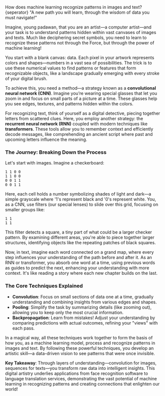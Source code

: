 How does machine learning recognize patterns in images and text?
{seperator}
"A new path you will learn, through the wisdom of data you must navigate!"

Imagine, young padawan, that you are an artist—a computer artist—and your task is to understand patterns hidden within vast canvases of images and texts. Much like deciphering secret symbols, you need to learn to recognize these patterns not through the Force, but through the power of machine learning!

You start with a blank canvas: data. Each pixel in your artwork represents colors and shapes—numbers in a vast sea of possibilities. The trick is to use these numerical values to find patterns or features that form recognizable objects, like a landscape gradually emerging with every stroke of your digital brush.

To achieve this, you need a method—a strategy known as a **convolutional neural network (CNN)**. Imagine you’re wearing special glasses that let you zoom in and focus on small parts of a picture at a time. These glasses help you see edges, textures, and patterns hidden within the colors.

For recognizing text, think of yourself as a digital detective, piecing together letters from scattered clues. Here, you employ another strategy: the **recurrent neural network (RNN)** coupled with modern techniques like **transformers**. These tools allow you to remember context and efficiently decode messages, like comprehending an ancient script where past and upcoming letters influence the meaning.

### The Journey: Breaking Down the Process

Let's start with images. Imagine a checkerboard:

```
1 1 0 0
1 1 0 0
0 0 1 1
0 0 1 1
```

Here, each cell holds a number symbolizing shades of light and dark—a simple grayscale where '1's represent black and '0's represent white. You, as a CNN, use filters (our special lenses) to slide over this grid, focusing on smaller groups like:

```
1 1
1 1
```

This filter detects a square, a tiny part of what could be a larger checker pattern. By examining different areas, you're able to piece together larger structures, identifying objects like the repeating patches of black squares.

Now, in text, imagine each word connected on a grand map, where every step influences your understanding of the path before and after it. As an RNN or transformer, you absorb one word at a time, using previous words as guides to predict the next, enhancing your understanding with more context. It's like reading a story where each new chapter builds on the last.

### The Core Techniques Explained

- **Convolution**: Focus on small sections of data one at a time, gradually understanding and combining insights from various edges and shapes.
- **Pooling**: Simplify the task by summarizing details (like zooming out), allowing you to keep only the most crucial information.
- **Backpropagation**: Learn from mistakes! Adjust your understanding by comparing predictions with actual outcomes, refining your "views" with each pass.

In a magical way, all these techniques work together to form the basis of how you, as a machine learning model, process and recognize patterns in images and text. By following these powerful techniques, you develop an artistic skill—a data-driven vision to see patterns that were once invisible.

**Key Takeaway**: Through layers of understanding—convolution for images, sequences for texts—you transform raw data into intelligent insights. This digital artistry underlies applications from face recognition software to language translation services, demonstrating the vast potential of machine learning in recognizing patterns and creating connections that enlighten our world!